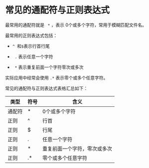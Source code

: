 # 常见的通配符与正则表达式

最常用的通配符就是 `  * ` ，表示  0个或多个字符，常用于模糊匹配文件名。
 
最常用的正则表达式包括：

* `^ `和` $ `表示行首行尾

* `  . ` 表示任意一个字符   
* `  * ` 表示重复前面一个字符零次或多次

实际应用中经常会使用 `.*` 表示零个或多个任意字符。 

常见的通配符与正则表达式表格汇总如下：

类型	|	符号	|	含义
---	|	---	|	---
通配符	|	*	|	0个或多个字符
正则	|	^	|	行首
正则	|	$	|	行尾
正则	|	.	|	任意一个字符
正则	|	*	|	重复前面一个字符，零次或多次
正则	|	.*	|	零个或多个任意字符

